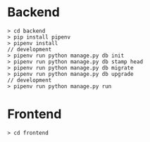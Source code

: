 # Backend
    > cd backend
    > pip install pipenv
    > pipenv install
    // development
    > pipenv run python manage.py db init
    > pipenv run python manage.py db stamp head
    > pipenv run python manage.py db migrate
    > pipenv run python manage.py db upgrade
    // development
    > pipenv run python manage.py run

# Frontend
    > cd frontend
